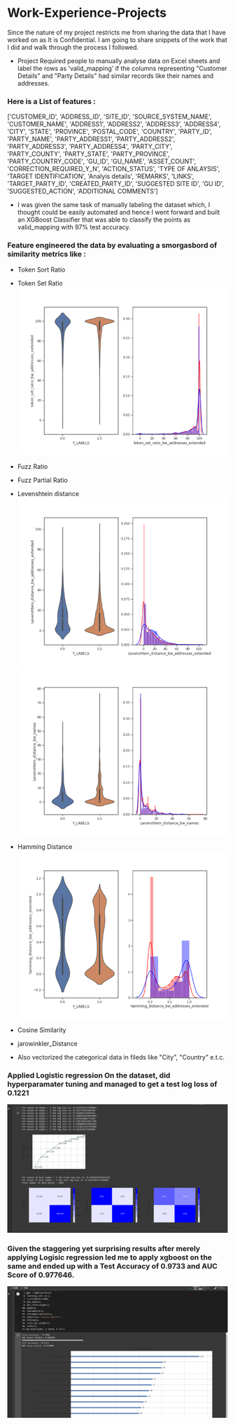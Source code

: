 # Work-Experience-Projects
Since the nature of my project restricts me from sharing the data that I have worked on as It is Confidential. I am going to share snippets of the work that I did and walk through the process I followed. 
- Project Required people to manually analyse data on Excel sheets and label the rows as 'valid_mapping' if the columns representing "Customer Details" and "Party Details" had similar records like their names and addresses. 
### Here is a List of features :
['CUSTOMER_ID', 'ADDRESS_ID', 'SITE_ID', 'SOURCE_SYSTEM_NAME',
 'CUSTOMER_NAME', 'ADDRESS1', 'ADDRESS2', 'ADDRESS3', 'ADDRESS4', 'CITY',
 'STATE', 'PROVINCE', 'POSTAL_CODE', 'COUNTRY', 'PARTY_ID', 'PARTY_NAME',
 'PARTY_ADDRESS1', 'PARTY_ADDRESS2', 'PARTY_ADDRESS3', 'PARTY_ADDRESS4',
 'PARTY_CITY', 'PARTY_COUNTY', 'PARTY_STATE', 'PARTY_PROVINCE',
 'PARTY_COUNTRY_CODE', 'GU_ID', 'GU_NAME', 'ASSET_COUNT',
 'CORRECTION_REQUIRED_Y_N', 'ACTION_STATUS', 'TYPE OF ANLAYSIS',
 'TARGET IDENTIFICATION', 'Analyis details', 'REMARKS', 'LINKS',
 'TARGET_PARTY_ID', 'CREATED_PARTY_ID', 'SUGGESTED SITE ID', 'GU ID',
 'SUGGESTED_ACTION', 'ADDITIONAL COMMENTS']
 - I was given the same task of manually labeling the dataset which, I thought could be easily automated and hence I went forward and built an XGBoost Classifier that was able to classify the points as valid_mapping with 97% test accuracy. 
### Feature engineered the data by evaluating a smorgasbord of similarity metrics like :
- Token Sort Ratio 

- Token Set Ratio 
![Token Set Ratio](https://github.com/prateeksharma51/Work-Experience-Projects/blob/master/Images/token_set_ratio_bw_addresses_extended.png)
- Fuzz Ratio 

- Fuzz Partial Ratio 

- Levenshtein distance
![Levenshtein distance](https://github.com/prateeksharma51/Work-Experience-Projects/blob/master/Images/Levenshtein_distance_bw_addresses_extended.png)
![Levenshtein distance](https://github.com/prateeksharma51/Work-Experience-Projects/blob/master/Images/Levenshtein_distance_bw_names.png)

- Hamming Distance 
![Hamming Distance](https://github.com/prateeksharma51/Work-Experience-Projects/blob/master/Images/hamming_distance_bw_addresses_extended.png)

- Cosine Similarity
- jarowinkler_Distance

- Also vectorized the categorical data in fileds like "City", "Country" e.t.c. 

### Applied Logistic regression On the dataset, did hyperparamater tuning and managed to get a test log loss of 0.1221
![Logistic Regression](https://github.com/prateeksharma51/Work-Experience-Projects/blob/master/Images/Screenshot%20(3).png)
### Given the staggering yet surprising results after merely applying Logisic regression led me to apply xgboost on the same and ended up with a Test Accuracy of 0.9733 and AUC Score of 0.977646. 
![XGBoost](https://github.com/prateeksharma51/Work-Experience-Projects/blob/master/Images/Screenshot%20(4).png)
